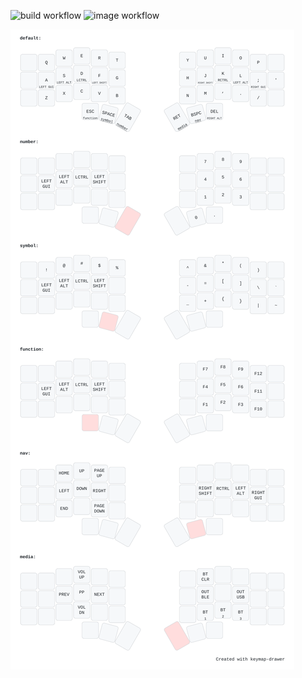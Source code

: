 ![build workflow](https://github.com/sevenautumns/zmk-6x3-3/actions/workflows/build.yaml/badge.svg) ![image workflow](https://github.com/sevenautumns/zmk-6x3-3/actions/workflows/image.yaml/badge.svg)


![Keymap Layout](keymap.svg)
